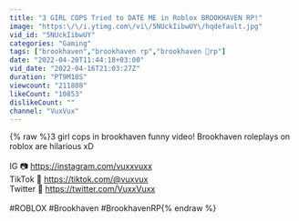 ```yaml
---
title: "3 GIRL COPS Tried to DATE ME in Roblox BROOKHAVEN RP!"
image: "https:\/\/i.ytimg.com\/vi\/5NUckIibwUY\/hqdefault.jpg"
vid_id: "5NUckIibwUY"
categories: "Gaming"
tags: ["brookhaven","brookhaven rp","brookhaven 🏡rp"]
date: "2022-04-20T11:44:18+03:00"
vid_date: "2022-04-16T21:03:27Z"
duration: "PT9M10S"
viewcount: "211808"
likeCount: "10853"
dislikeCount: ""
channel: "VuxVux"
---
```

{% raw %}3 girl cops in brookhaven funny video! Brookhaven roleplays on roblox are hilarious xD<br /><br />IG 📷 <a rel="nofollow" target="blank" href="https://instagram.com/vuxxvuxx">https://instagram.com/vuxxvuxx</a><br />TikTok 🎥 <a rel="nofollow" target="blank" href="https://tiktok.com/@vuxvux">https://tiktok.com/@vuxvux</a><br />Twitter 🐤 <a rel="nofollow" target="blank" href="https://twitter.com/VuxxVuxx">https://twitter.com/VuxxVuxx</a><br /><br />#ROBLOX #Brookhaven #BrookhavenRP{% endraw %}
